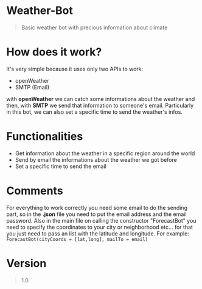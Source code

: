 # Weather-Bot
> Basic weather bot with precious information about climate

# How does it work?
It's very simple because it uses only two APIs to work:
+ openWeather
+ SMTP (Email)

with **openWeather** we can catch some informations about the weather and then, with **SMTP** we send that information to someone's email.
Particularly in this bot, we can also set a specific time to send the weather's infos.

# Functionalities
  + Get information about the weather in a specific region around the world
  + Send by email the informations about the weather we got before
  + Set a specific time to send the email

# Comments
For everything to work correctly you need some email to do the sending part, so in the **.json** file you need to put the email address and the email password.
Also in the main file on calling the constructor "ForecastBot" you need to specify the coordinates to your city or neighborhood etc... for that you just need to pass an list with the latitude and longitude.
For example: `ForecastBot(cityCoords = [lat,long], mailTo = email)`

# Version
> 1.0
